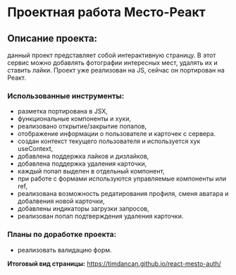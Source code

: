 # Проектная работа Место-Реакт

## Описание проекта:
данный проект представляет собой интерактивную страницу. В этот сервис можно добавлять фотографии интересных мест, удалять их и ставить лайки.
Проект уже реализован на JS, сейчас он портирован на Реакт.

### Использованные инструменты:
* разметка портирована в JSX,
* функциональные компоненты и хуки,
* реализовано открытие/закрытие попапов,
* отображение информации о пользователе и карточек с сервера.
* создан контекст текущего пользователя и используется хук useContext,
* добавлена поддержка лайков и дизлайков,
* добавлена поддержка удаления карточки,
* каждый попап выделен в отдельный компонент,
* при работе с формами используются управляемые компоненты или ref,
* реализована возможность редатирования профиля, сменя аватара и добалвения новой карточки,
* добавлены индикаторы загрузки запросов,
* реализован попап подтверждения удаления карточки.

### Планы по доработке проекта:
* реализовать валидацию форм.


**Итоговый вид страницы:** 
https://timdancan.github.io/react-mesto-auth/
